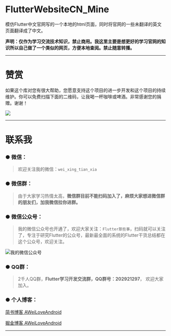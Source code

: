 # FlutterWebsiteCN_Mine
模仿Flutter中文官网写的一个本地的html页面，同时将官网的一些未翻译的英文页面翻译成了中文。

**声明：仅作为学习交流技术知识，禁止商用。我这里主要是想更好的学习官网的知识所以自己做了一个类似的网页，方便本地查阅。禁止随意转播。**

----

# 赞赏

如果这个库对您有很大帮助，您愿意支持这个项目的进一步开发和这个项目的持续维护。你可以免费扫描下面的二维码，让我喝一杯咖啡或啤酒。非常感谢您的捐赠。谢谢！

![](https://github.com/AweiLoveAndroid/CommonDevKnowledge/blob/master/pic/donation.png?raw=true)

----

# 联系我

###  ●  微信：

> 欢迎关注我的微信：`wei_xing_tian_xia`  

###  ●  微信群：

> 由于大家学习热情太高，**微信群目前不能扫码加入了，麻烦大家想进微信群的朋友们，加我微信拉你进群。**

###  ●  微信公众号：

> 我的微信公众号也开通了，欢迎大家关注：`Flutter那些事`，扫码就可以关注了，专注于研究Flutter的公众号，最新最全面的系统的Flutter干货总结都在这个公众号，欢迎关注。

![我的微信公众号](https://github.com/AweiLoveAndroid/Flutter-learning/blob/master/pics/%E5%85%AC%E4%BC%97%E5%8F%B7%E4%BA%8C%E7%BB%B4%E7%A0%81.jpg?raw=true)


###  ●  QQ群：

> 2千人QQ群，**Flutter学习开发交流群，QQ群号：202921297**， 欢迎大家加入。

### ●  个人博客：

[简书博客 AWeiLoveAndroid](https://www.jianshu.com/u/f408bdadacce)

[掘金博客 AWeiLoveAndroid](https://juejin.im/user/5a07c6c0f265da430a501017)

----
